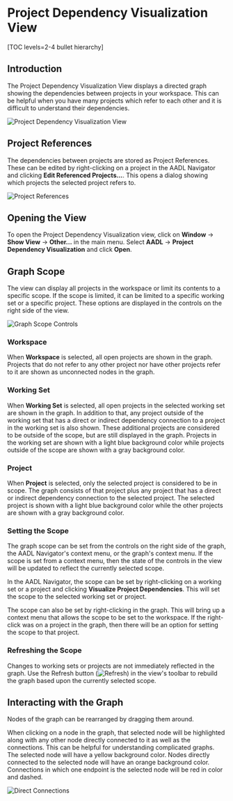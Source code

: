 <!--
Copyright (c) 2004-2024 Carnegie Mellon University and others. (see Contributors file). 
All Rights Reserved.

NO WARRANTY. ALL MATERIAL IS FURNISHED ON AN "AS-IS" BASIS. CARNEGIE MELLON UNIVERSITY MAKES NO WARRANTIES OF ANY
KIND, EITHER EXPRESSED OR IMPLIED, AS TO ANY MATTER INCLUDING, BUT NOT LIMITED TO, WARRANTY OF FITNESS FOR PURPOSE
OR MERCHANTABILITY, EXCLUSIVITY, OR RESULTS OBTAINED FROM USE OF THE MATERIAL. CARNEGIE MELLON UNIVERSITY DOES NOT
MAKE ANY WARRANTY OF ANY KIND WITH RESPECT TO FREEDOM FROM PATENT, TRADEMARK, OR COPYRIGHT INFRINGEMENT.

This program and the accompanying materials are made available under the terms of the Eclipse Public License 2.0
which is available at https://www.eclipse.org/legal/epl-2.0/
SPDX-License-Identifier: EPL-2.0

Created, in part, with funding and support from the United States Government. (see Acknowledgments file).

This program includes and/or can make use of certain third party source code, object code, documentation and other
files ("Third Party Software"). The Third Party Software that is used by this program is dependent upon your system
configuration. By using this program, You agree to comply with any and all relevant Third Party Software terms and
conditions contained in any such Third Party Software or separate license file distributed with such Third Party
Software. The parties who own the Third Party Software ("Third Party Licensors") are intended third party benefici-
aries to this license with respect to the terms applicable to their Third Party Software. Third Party Software li-
censes only apply to the Third Party Software and not any other portion of this program or this program as a whole.
-->
# Project Dependency Visualization View

[TOC levels=2-4 bullet hierarchy]

## Introduction

The Project Dependency Visualization View displays a directed graph showing the dependencies between projects in your
workspace. This can be helpful when you have many projects which refer to each other and it is difficult to understand
their dependencies.

![Project Dependency Visualization View](images/dependencyVisualization/ProjectView.png)

## Project References

The dependencies between projects are stored as Project References. These can be edited by right-clicking on a project
in the AADL Navigator and clicking **Edit Referenced Projects...**. This opens a dialog showing which projects the
selected project refers to.

![Project References](images/dependencyVisualization/ProjectReferences.png)

## Opening the View

To open the Project Dependency Visualization view, click on **Window** -> **Show View** -> **Other...** in the main
menu. Select **AADL** -> **Project Dependency Visualization** and click **Open**.

## Graph Scope

The view can display all projects in the workspace or limit its contents to a specific scope. If the scope is limited,
it can be limited to a specific working set or a specific project. These options are displayed in the controls on the
right side of the view.

![Graph Scope Controls](images/dependencyVisualization/ProjectGraphScopeControls.png)

### Workspace

When **Workspace** is selected, all open projects are shown in the graph. Projects that do not refer to any other
project nor have other projects refer to it are shown as unconnected nodes in the graph.

### Working Set

When **Working Set** is selected, all open projects in the selected working set are shown in the graph. In addition to
that, any project outside of the working set that has a direct or indirect dependency connection to a project in the
working set is also shown. These additional projects are considered to be outside of the scope, but are still displayed
in the graph. Projects in the working set are shown with a light blue background color while projects outside of the
scope are shown with a gray background color.

### Project

When **Project** is selected, only the selected project is considered to be in scope. The graph consists of that project
plus any project that has a direct or indirect dependency connection to the selected project. The selected project is
shown with a light blue background color while the other projects are shown with a gray background color.

### Setting the Scope

The graph scope can be set from the controls on the right side of the graph, the AADL Navigator's context menu, or the
graph's context menu. If the scope is set from a context menu, then the state of the controls in the view will be
updated to reflect the currently selected scope.

In the AADL Navigator, the scope can be set by right-clicking on a working set or a project and clicking
**Visualize Project Dependencies**. This will set the scope to the selected working set or project.

The scope can also be set by right-clicking in the graph. This will bring up a context menu that allows the scope to be
set to the workspace. If the right-click was on a project in the graph, then there will be an option for setting the
scope to that project.

### Refreshing the Scope

Changes to working sets or projects are not immediately reflected in the graph. Use the Refresh button
(![Refresh](images/dependencyVisualization/refresh.png)) in the view's toolbar to rebuild the graph based upon the
currently selected scope.

## Interacting with the Graph

Nodes of the graph can be rearranged by dragging them around.

When clicking on a node in the graph, that selected node will be highlighted along with any other node directly
connected to it as well as the connections. This can be helpful for understanding complicated graphs. The selected node
will have a yellow background color. Nodes directly connected to the selected node will have an orange background color.
Connections in which one endpoint is the selected node will be red in color and dashed.

![Direct Connections](images/dependencyVisualization/ProjectDirectConnections.png)